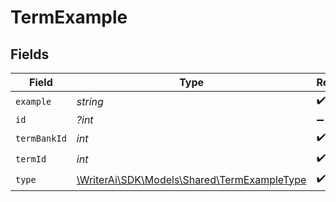 # TermExample


## Fields

| Field                                                                                 | Type                                                                                  | Required                                                                              | Description                                                                           |
| ------------------------------------------------------------------------------------- | ------------------------------------------------------------------------------------- | ------------------------------------------------------------------------------------- | ------------------------------------------------------------------------------------- |
| `example`                                                                             | *string*                                                                              | :heavy_check_mark:                                                                    | N/A                                                                                   |
| `id`                                                                                  | *?int*                                                                                | :heavy_minus_sign:                                                                    | N/A                                                                                   |
| `termBankId`                                                                          | *int*                                                                                 | :heavy_check_mark:                                                                    | N/A                                                                                   |
| `termId`                                                                              | *int*                                                                                 | :heavy_check_mark:                                                                    | N/A                                                                                   |
| `type`                                                                                | [\WriterAi\SDK\Models\Shared\TermExampleType](../../models/shared/TermExampleType.md) | :heavy_check_mark:                                                                    | N/A                                                                                   |